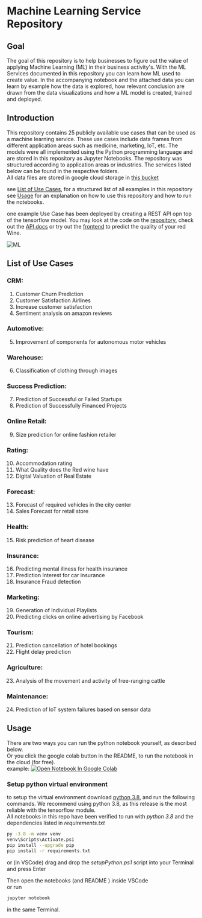 # Machine Learning Service Repository
## Goal
The goal of this repository is to help businesses to figure out the value of applying Machine Learning (ML) in their business activity's. With the ML Services documented in this repository you can learn how ML used to create value. In the accompanying notebook and the attached data you can learn by example how the data is explored, how relevant conclusion are drawn from the data visualizations and how a ML model is created, trained and deployed.

## Introduction    

This repository contains 25 publicly available use cases that can be used as a machine learning service. These use cases include data frames from different application areas such as medicine, marketing, IoT, etc. The models were all implemented using the Python programming language and are stored in this repository as Jupyter Notebooks. The repository was structured according to application areas or industries. The services listed below can be found in the respective folders.  
All data files are stored in google cloud storage in [this bucket](https://storage.googleapis.com/ml-service-repository-datastorage)  

see [List of Use Cases](#List_of_Use_Cases), for a structured list of all examples in this repository  
see [Usage](#Usage) for an explanation on how to use this repository and how to run the notebooks.

one example Use Case has been deployed by creating a REST API opn top of the tensorflow model. You may look at the code on the [repository](https://github.com/Dustin-dusTir/ml-services-api), check out the [API docs](https://predict-wine-quality-api.herokuapp.com/docs) or try out the [frontend](https://predict-red-wine-quality-with-ml.netlify.app/) to predict the quality of your red Wine.


![ML](https://images.unsplash.com/photo-1526925539332-aa3b66e35444?ixlib=rb-1.2.1&ixid=MnwxMjA3fDB8MHxwaG90by1wYWdlfHx8fGVufDB8fHx8&auto=format&fit=crop&w=465&q=80)

<a id="List_of_Use_Cases"></a>   

## List of Use Cases 

### CRM:
1. Customer Churn Prediction
2. Customer Satisfaction Airlines
3. Increase customer satisfaction
4. Sentiment analysis on amazon reviews

### Automotive:
5. Improvement of components for autonomous motor vehicles

### Warehouse:
6. Classification of clothing through images

### Success Prediction: 
7. Prediction of Successful or Failed Startups
8. Prediction of Successfully Financed Projects

### Online Retail: 
9. Size prediction for online fashion retailer

### Rating:
10. Accommodation rating
11. What Quality does the Red wine have
12. Digital Valuation of Real Estate

### Forecast:
13. Forecast of required vehicles in the city center
14. Sales Forecast for retail store

### Health:
15. Risk prediction of heart disease

### Insurance:
16. Predicting mental illness for health insurance
17. Prediction Interest for car insurance
18. Insurance Fraud detection

### Marketing:
19. Generation of Individual Playlists
20. Predicting clicks on online advertising by Facebook

### Tourism:
21. Prediction cancellation of hotel bookings
22. Flight delay prediction      

### Agriculture:
23. Analysis of the movement and activity of free-ranging cattle

### Maintenance:
24. Prediction of IoT system failures based on sensor data

<a id="Usage"></a>  

## Usage
There are two ways you can run the python notebook yourself, as described below.  
Or you click  the google colab button in the README, to run the notebook in the cloud (for free).  
example: <a href="https://colab.research.google.com/github/AlexRossmann/machine-learning-services/blob/main/CRM/Customer%20Churn%20Prediction/notebook.ipynb"><img src="https://colab.research.google.com/assets/colab-badge.svg" alt="Open Notebook In Google Colab"/></a>  



### Setup python virtual environment
to setup the virtual environment download [python 3.8](https://www.python.org/downloads/release/python-389/), and run the following commands.
We recommend using python 3.8, as this release is the most reliable with the tensorflow module.   
All notebooks in this repo have been verified to run with *python 3.8* and the dependencies listed in *requirements.txt*

```bash
py -3.8 -m venv venv
venv\Scripts\Activate.ps1
pip install --upgrade pip
pip install -r requirements.txt
```
or (in VSCode) drag and drop the *setupPython.ps1* script into your Terminal and press Enter

Then open the notebooks (and README ) inside VSCode   
or run
```bash
jupyter notebook
```
in the same Terminal.
